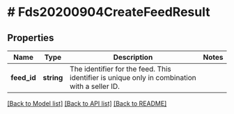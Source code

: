 # # Fds20200904CreateFeedResult

## Properties

Name | Type | Description | Notes
------------ | ------------- | ------------- | -------------
**feed_id** | **string** | The identifier for the feed. This identifier is unique only in combination with a seller ID. |

[[Back to Model list]](../../README.md#models) [[Back to API list]](../../README.md#endpoints) [[Back to README]](../../README.md)
